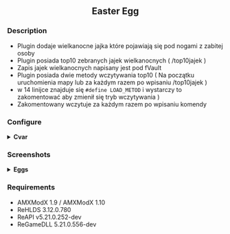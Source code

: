<div align="center">

## Easter Egg

</div>

### Description 
- Plugin dodaje wielkanocne jajka które pojawiają się pod nogami z zabitej osoby
- Plugin posiada top10 zebranych jajek wielkanocnych ( /top10jajek )
- Zapis jajek wielkanocnych napisany jest pod fVault
- Plugin posiada dwie metody wczytywania top10 ( Na początku uruchomienia mapy lub za każdym razem po wpisaniu /top10jajek )
- w 14 linijce znajduje się `#define LOAD_METOD` i wystarczy to zakomentować aby zmienił się tryb wczytywania ) 
- Zakomentowany wczytuje za każdym razem po wpisaniu komendy

### Configure
<details>
  <summary><b>Cvar</b></summary>

```cfg
// Procent na drop Jajka
amxx4u_egg_drop_percent "100"

// Prędkość znikania Jajka
amxx4u_egg_speed_remove "3"

// Dystans podnoszenia Jajka
amxx4u_egg_distance_pickup "40.0"

```
</details>

### Screenshots

<details>
  <summary><b>Eggs</b></summary>

- MOTD

  <img src="https://raw.githubusercontent.com/KoRrNiK/easter-egg/main/assets/motd.png"></img>

- Game

  <img src="https://raw.githubusercontent.com/KoRrNiK/easter-egg/main/assets/game.png"></img>

- Chat

  <img src="https://raw.githubusercontent.com/KoRrNiK/easter-egg/main/assets/chat.png"></img>
</details>

### Requirements 
- AMXModX 1.9 / AMXModX 1.10
- ReHLDS 3.12.0.780
- ReAPI v5.21.0.252-dev
- ReGameDLL 5.21.0.556-dev
